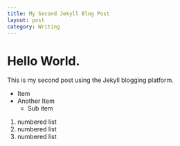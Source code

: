 ```yaml
---
title: My Second Jekyll Blog Post
layout: post
category: Writing
---
```


# Hello World.
This is my second post using the Jekyll blogging platform.

* Item
* Another Item
    * Sub item


1. numbered list
2. numbered list
4. numbered list
